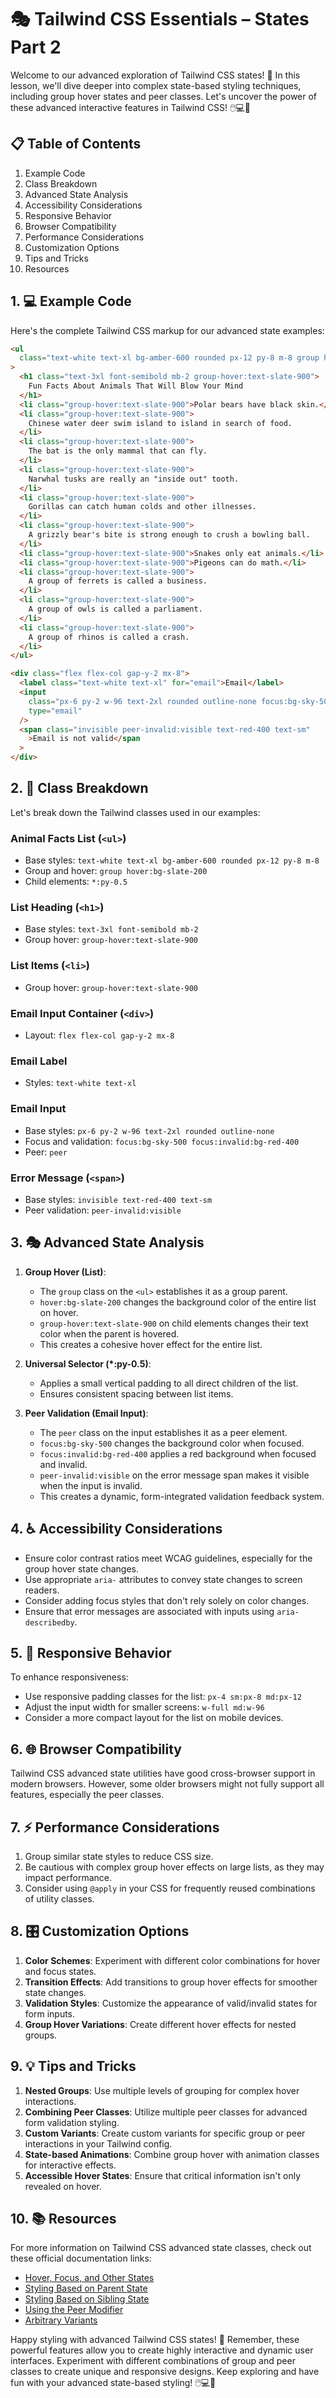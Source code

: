 # 🎭 Tailwind CSS Essentials – States Part 2

Welcome to our advanced exploration of Tailwind CSS states! 🚀 In this lesson, we'll dive deeper into complex state-based styling techniques, including group hover states and peer classes. Let's uncover the power of these advanced interactive features in Tailwind CSS! 🖱️💻🎨

## 📋 Table of Contents

1. Example Code
2. Class Breakdown
3. Advanced State Analysis
4. Accessibility Considerations
5. Responsive Behavior
6. Browser Compatibility
7. Performance Considerations
8. Customization Options
9. Tips and Tricks
10. Resources

## 1. 💻 Example Code

Here's the complete Tailwind CSS markup for our advanced state examples:

```html
<ul
  class="text-white text-xl bg-amber-600 rounded px-12 py-8 m-8 group hover:bg-slate-200 *:py-0.5"
>
  <h1 class="text-3xl font-semibold mb-2 group-hover:text-slate-900">
    Fun Facts About Animals That Will Blow Your Mind
  </h1>
  <li class="group-hover:text-slate-900">Polar bears have black skin.</li>
  <li class="group-hover:text-slate-900">
    Chinese water deer swim island to island in search of food.
  </li>
  <li class="group-hover:text-slate-900">
    The bat is the only mammal that can fly.
  </li>
  <li class="group-hover:text-slate-900">
    Narwhal tusks are really an "inside out" tooth.
  </li>
  <li class="group-hover:text-slate-900">
    Gorillas can catch human colds and other illnesses.
  </li>
  <li class="group-hover:text-slate-900">
    A grizzly bear's bite is strong enough to crush a bowling ball.
  </li>
  <li class="group-hover:text-slate-900">Snakes only eat animals.</li>
  <li class="group-hover:text-slate-900">Pigeons can do math.</li>
  <li class="group-hover:text-slate-900">
    A group of ferrets is called a business.
  </li>
  <li class="group-hover:text-slate-900">
    A group of owls is called a parliament.
  </li>
  <li class="group-hover:text-slate-900">
    A group of rhinos is called a crash.
  </li>
</ul>

<div class="flex flex-col gap-y-2 mx-8">
  <label class="text-white text-xl" for="email">Email</label>
  <input
    class="px-6 py-2 w-96 text-2xl rounded outline-none focus:bg-sky-500 focus:invalid:bg-red-400 peer"
    type="email"
  />
  <span class="invisible peer-invalid:visible text-red-400 text-sm"
    >Email is not valid</span
  >
</div>
```

## 2. 🧩 Class Breakdown

Let's break down the Tailwind classes used in our examples:

### Animal Facts List (`<ul>`)

- Base styles: `text-white text-xl bg-amber-600 rounded px-12 py-8 m-8`
- Group and hover: `group hover:bg-slate-200`
- Child elements: `*:py-0.5`

### List Heading (`<h1>`)

- Base styles: `text-3xl font-semibold mb-2`
- Group hover: `group-hover:text-slate-900`

### List Items (`<li>`)

- Group hover: `group-hover:text-slate-900`

### Email Input Container (`<div>`)

- Layout: `flex flex-col gap-y-2 mx-8`

### Email Label

- Styles: `text-white text-xl`

### Email Input

- Base styles: `px-6 py-2 w-96 text-2xl rounded outline-none`
- Focus and validation: `focus:bg-sky-500 focus:invalid:bg-red-400`
- Peer: `peer`

### Error Message (`<span>`)

- Base styles: `invisible text-red-400 text-sm`
- Peer validation: `peer-invalid:visible`

## 3. 🎭 Advanced State Analysis

1. **Group Hover (List)**:

   - The `group` class on the `<ul>` establishes it as a group parent.
   - `hover:bg-slate-200` changes the background color of the entire list on hover.
   - `group-hover:text-slate-900` on child elements changes their text color when the parent is hovered.
   - This creates a cohesive hover effect for the entire list.

2. **Universal Selector (\*:py-0.5)**:

   - Applies a small vertical padding to all direct children of the list.
   - Ensures consistent spacing between list items.

3. **Peer Validation (Email Input)**:
   - The `peer` class on the input establishes it as a peer element.
   - `focus:bg-sky-500` changes the background color when focused.
   - `focus:invalid:bg-red-400` applies a red background when focused and invalid.
   - `peer-invalid:visible` on the error message span makes it visible when the input is invalid.
   - This creates a dynamic, form-integrated validation feedback system.

## 4. ♿ Accessibility Considerations

- Ensure color contrast ratios meet WCAG guidelines, especially for the group hover state changes.
- Use appropriate `aria-` attributes to convey state changes to screen readers.
- Consider adding focus styles that don't rely solely on color changes.
- Ensure that error messages are associated with inputs using `aria-describedby`.

## 5. 📱 Responsive Behavior

To enhance responsiveness:

- Use responsive padding classes for the list: `px-4 sm:px-8 md:px-12`
- Adjust the input width for smaller screens: `w-full md:w-96`
- Consider a more compact layout for the list on mobile devices.

## 6. 🌐 Browser Compatibility

Tailwind CSS advanced state utilities have good cross-browser support in modern browsers. However, some older browsers might not fully support all features, especially the peer classes.

## 7. ⚡ Performance Considerations

1. Group similar state styles to reduce CSS size.
2. Be cautious with complex group hover effects on large lists, as they may impact performance.
3. Consider using `@apply` in your CSS for frequently reused combinations of utility classes.

## 8. 🎛️ Customization Options

1. **Color Schemes**: Experiment with different color combinations for hover and focus states.
2. **Transition Effects**: Add transitions to group hover effects for smoother state changes.
3. **Validation Styles**: Customize the appearance of valid/invalid states for form inputs.
4. **Group Hover Variations**: Create different hover effects for nested groups.

## 9. 💡 Tips and Tricks

1. **Nested Groups**: Use multiple levels of grouping for complex hover interactions.
2. **Combining Peer Classes**: Utilize multiple peer classes for advanced form validation styling.
3. **Custom Variants**: Create custom variants for specific group or peer interactions in your Tailwind config.
4. **State-based Animations**: Combine group hover with animation classes for interactive effects.
5. **Accessible Hover States**: Ensure that critical information isn't only revealed on hover.

## 10. 📚 Resources

For more information on Tailwind CSS advanced state classes, check out these official documentation links:

- [Hover, Focus, and Other States](https://tailwindcss.com/docs/hover-focus-and-other-states)
- [Styling Based on Parent State](https://tailwindcss.com/docs/hover-focus-and-other-states#styling-based-on-parent-state)
- [Styling Based on Sibling State](https://tailwindcss.com/docs/hover-focus-and-other-states#styling-based-on-sibling-state)
- [Using the Peer Modifier](https://tailwindcss.com/docs/hover-focus-and-other-states#using-the-peer-modifier)
- [Arbitrary Variants](https://tailwindcss.com/docs/hover-focus-and-other-states#using-arbitrary-variants)

Happy styling with advanced Tailwind CSS states! 🎉 Remember, these powerful features allow you to create highly interactive and dynamic user interfaces. Experiment with different combinations of group and peer classes to create unique and responsive designs. Keep exploring and have fun with your advanced state-based styling! 🖱️💻🎨
